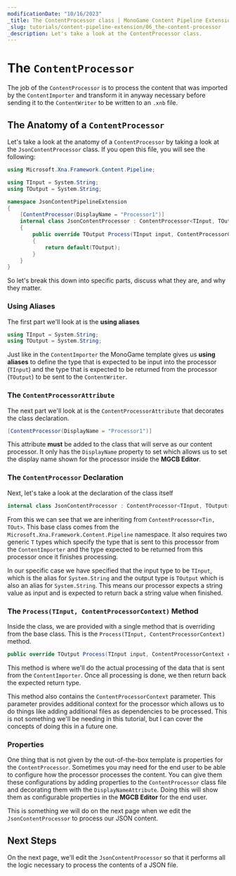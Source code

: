 ```yaml
---
modificationDate: "10/16/2023"
_title: The ContentProcessor class | MonoGame Content Pipeline Extension Tutorial Series
_slug: tutorials/content-pipeline-extension/06_the-content-processor
_description: Let's take a look at the ContentProcessor class.
---
```


# The `ContentProcessor`
The job of the `ContentProcessor` is to process the content that was imported by the `ContentImporter` and transform it in anyway necessary before sending it to the `ContentWriter` to be written to an `.xnb` file.

## The Anatomy of a `ContentProcessor`
Let's take a look at the anatomy of a `ContentProcessor` by taking a look at the `JsonContentProcessor` class.  If you open this file, you will see the following:

```cs
using Microsoft.Xna.Framework.Content.Pipeline;

using TInput = System.String;
using TOutput = System.String;

namespace JsonContentPipelineExtension
{
    [ContentProcessor(DisplayName = "Processor1")]
    internal class JsonContentProcessor : ContentProcessor<TInput, TOutput>
    {
        public override TOutput Process(TInput input, ContentProcessorContext context)
        {
            return default(TOutput);
        }
    }
}
```

So let's break this down into specific parts, discuss what they are, and why they matter.

### Using Aliases
The first part we'll look at is the **using aliases**

```cs
using TInput = System.String;
using TOutput = System.String;
```

Just like in the `ContentImporter` the MonoGame template gives us **using aliases** to define the type that is expected to be input into the processor (`TInput`) and the type that is expected to be returned from the processor (`TOutput`) to be sent to the `ContentWriter`.


### The `ContentProcessorAttribute`
The next part we'll look at is the `ContentProcessorAttribute` that decorates the class declaration.

```cs
[ContentProcessor(DisplayName = "Processor1")]
```

This attribute **must** be added to the class that will serve as our content processor.  It only has the `DisplayName` property to set which allows us to set the display name shown for the processor inside the **MGCB Editor**.

### The `ContentProcessor` Declaration
Next, let's take a look at the declaration of the class itself

```cs
internal class JsonContentProcessor : ContentProcessor<TInput, TOutput>
```

From this we can see that we are inheriting from `ContentProcessor<Tin, TOut>`.  This base class comes from the `Microsoft.Xna.Framework.Content.Pipeline` namespace.  It also requires two generic `T` types which specify the type that is sent to this processor from the `ContentImporter` and the type expected to be returned from this processor once it finishes processing.

In our specific case we have specified that the input type to be `TInput`, which is the alias for `System.String` and the output type is `TOutput` which is also an alias for `System.String`.  This means our processor expects a string value as input and is expected to return back a string value when finished.

### The `Process(TInput, ContentProcessorContext)` Method
Inside the class, we are provided with a single method that is overriding from the base class.  This is the `Process(TInput, ContentProcessorContext)` method.

```cs
public override TOutput Process(TInput input, ContentProcessorContext context)
```

This method is where we'll do the actual processing of the data that is sent from the `ContentImporter`.  Once all processing is done, we then return back the expected return type.

This method also contains the `ContentProcessorContext` parameter.  This parameter provides additional context for the processor which allows us to do things like adding additional files as dependencies to be processed.  This is not something we'll be needing in this tutorial, but I can cover the concepts of doing this in a future one.

### Properties
One thing that is not given by the out-of-the-box template is properties for the `ContentProcessor`.  Sometimes you may need for the end user to be able to configure how the processor processes the content.  You can give them these configurations by adding properties to the `ContentProcessor` class file and decorating them with the `DisplayNameAttribute`.  Doing this will show them as configurable properties in the **MGCB Editor** for the end user.

This is something we will do on the next page when we edit the `JsonContentProcessor` to process our JSON content.

## Next Steps
On the next page, we'll edit the `JsonContentProcessor` so that it performs all the logic necessary to process the contents of a JSON file.


